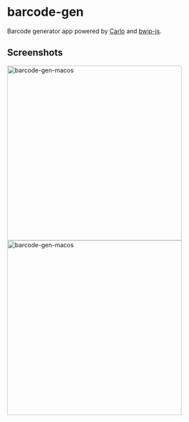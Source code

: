 # barcode-gen

Barcode generator app powered by [Carlo](https://github.com/GoogleChromeLabs/carlo) and [bwip-js](https://github.com/metafloor/bwip-js).

## Screenshots

<img alt="barcode-gen-macos" src="https://user-images.githubusercontent.com/4647136/50208047-22399200-03ab-11e9-966c-1d1bd5dd9544.png" height="406"><img alt="barcode-gen-macos" src="https://user-images.githubusercontent.com/4647136/50208685-cec84380-03ac-11e9-977f-e5e1d6b99444.png" height=406>
